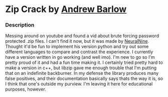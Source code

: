 # Zip Crack by [Andrew Barlow](https://github.com/dandrewbarlow)

### Description
Messing around on youtube and found a vid about brute forcing password protected .zip files. I can't find it now, but it was made by [NeuralNine](https://www.youtube.com/channel/UC8wZnXYK_CGKlBcZp-GxYPA). Thought it'd be fun to implement his version python and try out some different languages to compare and contrast the experience. I currently have a version written in go working (and well imo). I'm new to go so I'm pretty proud of it and had a fun time making it. I certainly tried pretty hard to make a version in c++, but libzip gave me enough trouble that I'm putting that on an indefinite backburner. In my defense the library produces many false positives, and their documentation basically says thats the way it is, so I think that one's outside my purview. I'm leaving it here for educational purposes, however.